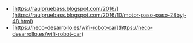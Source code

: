 - [https://raulpruebass.blogspot.com/2016/](https://raulpruebass.blogspot.com/2016/10/motor-paso-paso-28byj-48.html)
- [https://neco-desarrollo.es/wifi-robot-car](https://neco-desarrollo.es/wifi-robot-car)
